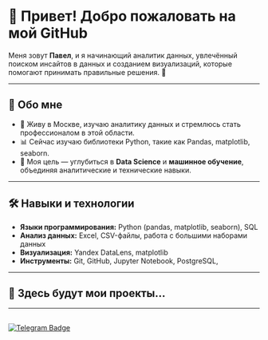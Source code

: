 # 👋 Привет! Добро пожаловать на мой GitHub

Меня зовут **Павел**, и я начинающий аналитик данных, увлечённый поиском инсайтов в данных и созданием визуализаций, которые помогают принимать правильные решения. 🌟

---

## 🚀 Обо мне
- 📍 Живу в Москве, изучаю аналитику данных и стремлюсь стать профессионалом в этой области. 
- 📊 Сейчас изучаю библиотеки Python, такие как Pandas, matplotlib, seaborn.
- 🎯 Моя цель — углубиться в **Data Science** и **машинное обучение**, объединяя аналитические и технические навыки.

---

## 🛠️ Навыки и технологии
- **Языки программирования:** Python (pandas, matplotlib, seaborn), SQL  
- **Анализ данных:** Excel, CSV-файлы, работа с большими наборами данных  
- **Визуализация:** Yandex DataLens, matplotlib  
- **Инструменты:** Git, GitHub, Jupyter Notebook, PostgreSQL,

---

## 📂 Здесь будут мои проекты...

---

##
<img src="https://komarev.com/ghpvc/?username=Pex666&style=for-the-badge&color=blue" alt=""/>
<div id="badges">
  <a href="https://t.me/pex666">  <img src="https://img.shields.io/badge/Telegram-blue?logo=telegram&logoColor=white&style=for-the-badge" alt="Telegram Badge"/>
  </a>
</div>

<!--
**Pex666/Pex666** is a ✨ _special_ ✨ repository because its `README.md` (this file) appears on your GitHub profile.

Here are some ideas to get you started:

- 🔭 I’m currently working on ...
- 🌱 I’m currently learning ...
- 👯 I’m looking to collaborate on ...
- 🤔 I’m looking for help with ...
- 💬 Ask me about ...
- 📫 How to reach me: ...
- 😄 Pronouns: ...
- ⚡ Fun fact: ...
-->
